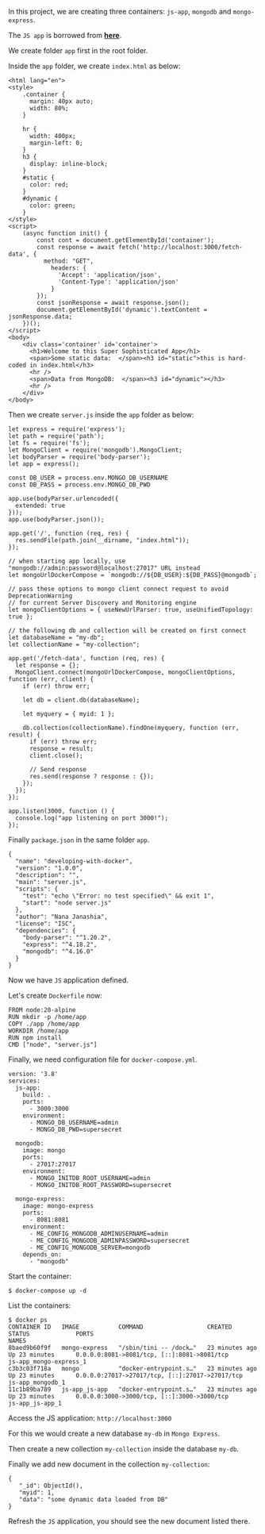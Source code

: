 In this project, we are creating three containers: `js-app`, `mongodb` and `mongo-express`.

The `JS app` is borrowed from [**here**](https://gitlab.com/twn-youtube/docker-compose-crash-course).

We create folder `app` first in the root folder.

Inside the `app` folder, we create `index.html` as below:

    <html lang="en">
    <style>
        .container {
          margin: 40px auto;
          width: 80%;
        }

        hr {
          width: 400px;
          margin-left: 0;
        }
        h3 {
          display: inline-block;
        }
        #static {
          color: red;
        }
        #dynamic {
          color: green;
        }
    </style>
    <script>
        (async function init() {
            const cont = document.getElementById('container');
            const response = await fetch('http://localhost:3000/fetch-data', {
              method: "GET",
                headers: {
                  'Accept': 'application/json',
                  'Content-Type': 'application/json'
                }
            });
            const jsonResponse = await response.json();
            document.getElementById('dynamic').textContent = jsonResponse.data;
        })();
    </script>
    <body>
        <div class='container' id='container'>
          <h1>Welcome to this Super Sophisticated App</h1>
          <span>Some static data:  </span><h3 id="static">this is hard-coded in index.html</h3>
          <hr />
          <span>Data from MongoDB:  </span><h3 id="dynamic"></h3>
          <hr />
        </div>
    </body>
  </html>

Then we create `server.js` inside the `app` folder as below:

    let express = require('express');
    let path = require('path');
    let fs = require('fs');
    let MongoClient = require('mongodb').MongoClient;
    let bodyParser = require('body-parser');
    let app = express();

    const DB_USER = process.env.MONGO_DB_USERNAME
    const DB_PASS = process.env.MONGO_DB_PWD

    app.use(bodyParser.urlencoded({
      extended: true
    }));
    app.use(bodyParser.json());

    app.get('/', function (req, res) {
      res.sendFile(path.join(__dirname, "index.html"));
    });

    // when starting app locally, use "mongodb://admin:password@localhost:27017" URL instead
    let mongoUrlDockerCompose = `mongodb://${DB_USER}:${DB_PASS}@mongodb`;

    // pass these options to mongo client connect request to avoid DeprecationWarning 
    // for current Server Discovery and Monitoring engine
    let mongoClientOptions = { useNewUrlParser: true, useUnifiedTopology: true };

    // the following db and collection will be created on first connect
    let databaseName = "my-db";
    let collectionName = "my-collection";

    app.get('/fetch-data', function (req, res) {
      let response = {};
      MongoClient.connect(mongoUrlDockerCompose, mongoClientOptions, function (err, client) {
        if (err) throw err;

        let db = client.db(databaseName);

        let myquery = { myid: 1 };

        db.collection(collectionName).findOne(myquery, function (err, result) {
          if (err) throw err;
          response = result;
          client.close();

          // Send response
          res.send(response ? response : {});
        });
      });
    });

    app.listen(3000, function () {
      console.log("app listening on port 3000!");
    });

Finally `package.json` in the same folder `app`.

    {
      "name": "developing-with-docker",
      "version": "1.0.0",
      "description": "",
      "main": "server.js",
      "scripts": {
        "test": "echo \"Error: no test specified\" && exit 1",
        "start": "node server.js"
      },
      "author": "Nana Janashia",
      "license": "ISC",
      "dependencies": {
        "body-parser": "^1.20.2",
        "express": "^4.18.2",
        "mongodb": "^4.16.0"
      }
    }

Now we have `JS` application defined.

Let's create `Dockerfile` now:

    FROM node:20-alpine
    RUN mkdir -p /home/app
    COPY ./app /home/app
    WORKDIR /home/app
    RUN npm install
    CMD ["node", "server.js"]

Finally, we need configuration file for `docker-compose.yml`.

    version: '3.8'
    services:
      js-app:
        build: .
        ports:
          - 3000:3000
        environment:
          - MONGO_DB_USERNAME=admin
          - MONGO_DB_PWD=supersecret

      mongodb:
        image: mongo
        ports:
          - 27017:27017
        environment:
          - MONGO_INITDB_ROOT_USERNAME=admin
          - MONGO_INITDB_ROOT_PASSWORD=supersecret

      mongo-express:
        image: mongo-express
        ports:
          - 8081:8081
        environment:
          - ME_CONFIG_MONGODB_ADMINUSERNAME=admin
          - ME_CONFIG_MONGODB_ADMINPASSWORD=supersecret
          - ME_CONFIG_MONGODB_SERVER=mongodb
        depends_on:
          - "mongodb"

Start the container:

    $ docker-compose up -d

List the containers:

    $ docker ps
    CONTAINER ID   IMAGE           COMMAND                  CREATED             STATUS             PORTS                                             NAMES
    8baed9b60f9f   mongo-express   "/sbin/tini -- /dock…"   23 minutes ago      Up 23 minutes      0.0.0.0:8081->8081/tcp, [::]:8081->8081/tcp       js-app_mongo-express_1
    c3b3c03f718a   mongo           "docker-entrypoint.s…"   23 minutes ago      Up 23 minutes      0.0.0.0:27017->27017/tcp, [::]:27017->27017/tcp   js-app_mongodb_1
    11c1b89ba789   js-app_js-app   "docker-entrypoint.s…"   23 minutes ago      Up 23 minutes      0.0.0.0:3000->3000/tcp, [::]:3000->3000/tcp       js-app_js-app_1    

Access the JS application: `http://localhost:3000`

For this we would create a new database `my-db` in `Mongo Express`.

Then create a new collection `my-collection` inside the database `my-db`.

Finally we add new document in the collection `my-collection`:

    {
       "_id": ObjectId(),
       "myid": 1,
       "data": "some dynamic data loaded from DB"
    }

Refresh the `JS` application, you should see the new document listed there.    

